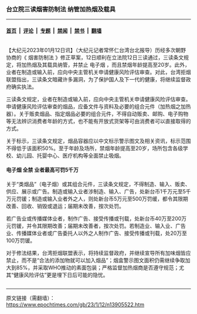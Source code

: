 ### 台立院三读烟害防制法 纳管加热烟及载具

---

#### [首页](../../../..?n13905522) &nbsp;|&nbsp; [评论](../../../../../epoch-comment?n13905522) &nbsp;|&nbsp; [专题](../../../../../epoch-special?n13905522) &nbsp;|&nbsp; [禁闻](../../../../../epoch-news?n13905522) &nbsp;|&nbsp; [禁书](../../../../../books?n13905522) &nbsp;|&nbsp; [翻墙](https://github.com/gfw-breaker/nogfw/blob/master/README.md?n13905522)


<div class="column" id="artbody" itemprop="articleBody">
 <!-- article content begin -->
 <p>
  【大纪元2023年01月12日讯】（大纪元记者常怀仁台湾台北报导）历经多次朝野协商的《
  <ok href="https://www.epochtimes.com/gb/tag/%E7%83%9F%E5%AE%B3%E9%98%B2%E5%88%B6%E6%B3%95.html">
   烟害防制法
  </ok>
  》修正草案，12日顺利在立法院12日三读通过，三读条文规定，将加热烟及其载具纳管，并禁止
  <ok href="https://www.epochtimes.com/gb/tag/%E7%94%B5%E5%AD%90%E7%83%9F.html">
   电子烟
  </ok>
  ，而且禁烟年龄提高至20岁。此外，业者在制造或输入前，应向中央主管机关申请健康风险评估审查。对此，台湾拒烟联盟指出，三读条文暗藏许多漏洞，为了保护国人及下一代的健康，将继续监督政府确实执法。
 </p>
 <p>
  三读条文规定，业者在制造或输入前，应向中央主管机关申请健康风险评估审查。申请健康风险评估审查的烟品，应备文件与资料及必要的组合元件（加热烟之加热器）。关于贩卖烟品、指定烟品必要的组合元件，不得自动贩卖、邮购、电子购物等无法辨识消费者年龄的方式，也不能有开放式货架等可由消费者可以直接取得的方式。
 </p>
 <p>
  关于标示，三读条文规定，烟品容器应以中文标示警示图文及相关资讯，标示范围不得低于该面积50%。至于年龄及场所，禁烟年龄提高至20岁，场所包含各级学校、幼儿园、托婴中心、医疗机构等全面禁止吸烟。
 </p>
 <h4>
  <ok href="https://www.epochtimes.com/gb/tag/%E7%94%B5%E5%AD%90%E7%83%9F.html">
   电子烟
  </ok>
  全禁 业者最高可罚5千万
 </h4>
 <p>
  关于“类烟品”（电子烟）或其组合元件，三读条文规定，不得制造、输入、贩卖、供应、展示或广告。制造或输入业者涉制造、输入、广告，处新台币1千万元至5千万元罚锾；制造或输入业者外之人，则处新台币5万元至500万罚缓，都令其限期改善、回收、销毁或退运；届期未改善，按次处罚。
 </p>
 <p>
  若广告业或传播媒体业者，制作广告、接受传播或刊载，处新台币40万至200万元罚锾，并令其限期改善；届期未改善者，按次处罚。若制造业、输入业、广告业、传播媒体业者或广告委托人以外之人制作广告、接受传播或刊载，处20万至100万罚锾。
 </p>
 <p>
  对于修法结果，台湾拒烟联盟表示，将持续监督政府，并继续宣导所有加味烟皆应禁止，而不是“合法的添加物就可以加入烟品”；烟盒警示图文面积仍需继续争取加大到85%，并采取WHO推动的素面包装；严格监督加热烟商是否遵守规范；尤其“健康风险评估”更是埋下日后可能的隐忧。
 </p>
 <!-- article content end -->
</div>


<img src='http://gfw-breaker.win/epoch-news/pages/ncid1349361/n13905522.md' width='0px' height='0px'/>

---

原文链接（需翻墙）：https://www.epochtimes.com/gb/23/1/12/n13905522.htm